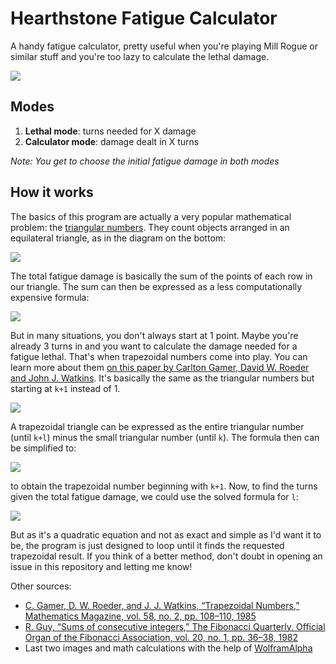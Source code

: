 # Hearthstone Fatigue Calculator
A handy fatigue calculator, pretty useful when you're playing Mill Rogue or similar stuff and you're too lazy to calculate the lethal damage. 

![](https://i.imgur.com/iXpPYC3.png)

## Modes
1. **Lethal mode**: turns needed for X damage
2. **Calculator mode**: damage dealt in X turns

*Note: You get to choose the initial fatigue damage in both modes*

## How it works
The basics of this program are actually a very popular mathematical problem: the [triangular numbers](https://en.wikipedia.org/wiki/Triangular_number). They count objects arranged in an equilateral triangle, as in the diagram on the bottom:

![](https://upload.wikimedia.org/wikipedia/commons/1/1c/First_six_triangular_numbers.svg)

The total fatigue damage is basically the sum of the points of each row in our triangle. The sum can then be expressed as a less computationally expensive formula:

![](https://wikimedia.org/api/rest_v1/media/math/render/svg/8411fe69f79f2971b7c7a453b0b547bb37e9f6df)

But in many situations, you don't always start at 1 point. Maybe you're already 3 turns in and you want to calculate the damage needed for a fatigue lethal. That's when trapezoidal numbers come into play. You can learn more about them [on this paper by Carlton Gamer, David W. Roeder and John J. Watkins](https://www.jstor.org/stable/2689901?origin=crossref&seq=1#metadata_info_tab_contents). It's basically the same as the triangular numbers but starting at `k+1` instead of 1.

![](https://i.imgur.com/GsaR1wo.png)

 A trapezoidal triangle can be expressed as the entire triangular number (until `k+l`) minus the small triangular number (until `k`). The formula then can be simplified to:
 
 ![](https://i.imgur.com/O49QOXH.png)
 
 to obtain the trapezoidal number beginning with `k+1`. Now, to find the turns given the total fatigue damage, we could use the solved formula for `l`:

 ![](https://i.imgur.com/DducNJL.png)

 But as it's a quadratic equation and not as exact and simple as I'd want it to be, the program is just designed to loop until it finds the requested trapezoidal result. If you think of a better method, don't doubt in opening an issue in this repository and letting me know!
 
Other sources:

* [C. Gamer, D. W. Roeder, and J. J. Watkins, “Trapezoidal Numbers,” Mathematics Magazine, vol. 58, no. 2, pp. 108–110, 1985](https://www.hindawi.com/journals/ijmms/2017/4515249/)
* [R. Guy, “Sums of consecutive integers,” The Fibonacci Quarterly. Official Organ of the Fibonacci Association, vol. 20, no. 1, pp. 36–38, 1982](http://citeseerx.ist.psu.edu/viewdoc/download?doi=10.1.1.388.5889&rep=rep1&type=pdf)
* Last two images and math calculations with the help of [WolframAlpha](https://www.wolframalpha.com/)
